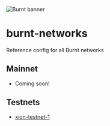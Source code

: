 ![Burnt banner](https://files.xion-testnet-1.burnt.com/banner.jpg)

# burnt-networks

 Reference config for all Burnt networks

## Mainnet

- Coming soon!

## Testnets

- [xion-testnet-1](./testnets/xion-testnet-1/)

